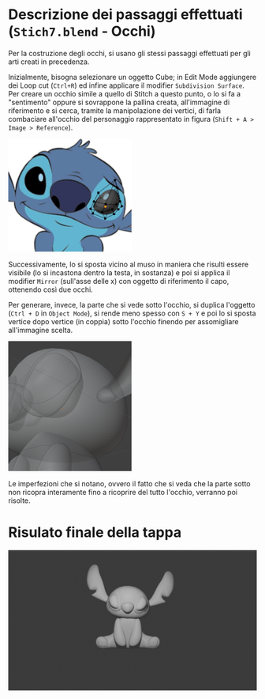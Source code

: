 # Descrizione dei passaggi effettuati (`Stich7.blend` - Occhi)
Per la costruzione degli occhi, si usano gli stessi passaggi effettuati per gli arti creati in precedenza.

Inizialmente, bisogna selezionare un oggetto Cube; in Edit Mode aggiungere dei Loop cut (`Ctrl+R`) ed infine applicare il modifier `Subdivision Surface`. Per creare un occhio simile a quello di Stitch a questo punto, o lo si fa a "sentimento" oppure si sovrappone la pallina creata, all'immagine di riferimento e si cerca, tramite la manipolazione dei vertici, di farla combaciare all'occhio del personaggio rappresentato in figura (`Shift + A > Image > Reference`).

<img src = "../images/occhio.PNG" width = "250">

Successivamente, lo si sposta vicino al muso in maniera che risulti essere visibile (lo si incastona dentro la testa, in sostanza) e poi si applica il modifier `Mirror` (sull'asse delle x) con oggetto di riferimento il capo, ottenendo così due occhi.

Per generare, invece, la parte che si vede sotto l'occhio, si duplica l'oggetto (`Ctrl + D` in `Object Mode`), si rende meno spesso con `S + Y` e poi lo si sposta vertice dopo vertice (in coppia) sotto l'occhio finendo per assomigliare all'immagine scelta.

<img src = "../images/sotto-occhio.PNG" width = "250">

Le imperfezioni che si notano, ovvero il fatto che si veda che la parte sotto non ricopra interamente fino a ricoprire del tutto l'occhio, verranno poi risolte.

# Risulato finale della tappa

<img src = "../images/render-result-7.PNG">
